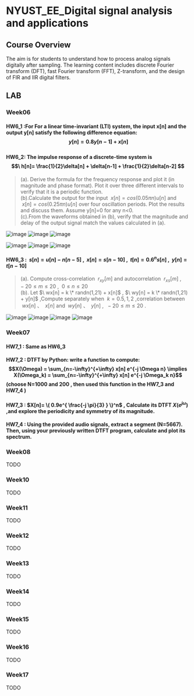 # NYUST_EE_Digital signal analysis and applications
## Course Overview
The aim is for students to understand how to process analog signals digitally after sampling. The learning content includes discrete Fourier transform (DFT), fast Fourier transform (FFT), Z-transform, and the design of FIR and IIR digital filters.  

## LAB
### Week06
#### HW6_1  :For For a linear time-invariant (LTI) system, the input x[n] and the output y[n] satisfy the following difference equation: $$\  y[n] = 0.8 y[n-1] + x[n] $$ <br> HW6_2: The impulse response of a discrete-time system is $$\  h[n]= \frac{1}{2}\delta[n] + \delta[n-1] + \frac{1}{2}\delta[n-2]   $$
> (a). Derive the formula for the frequency response and plot it (in magnitude and phase format). Plot it over three different intervals to verify that it is a periodic function.  
> (b).Calculate the output for the input $\  x[n]=cos(0.05πn)u[n]$  and  $\ x[n]=cos(0.25πn)u[n]$  over four oscillation periods. Plot the results and discuss them. Assume    y[n]=0    for any n<0.  
> (c).From the waveforms obtained in (b), verify that the magnitude and delay of the output signal match the values calculated in (a).

![image](Week6/fig/Figure6_1A.png)
![image](Week6/fig/Figure6_1B.png)
![image](Week6/fig/Figure6_1C.png)


![image](Week6/fig/Figure6_2A.png)
![image](Week6/fig/Figure6_2B.png)
![image](Week6/fig/Figure6_2C.png)


#### HW6_3 : $\ s[n] = u[n]- n[n-5]$ , $\ x[n] = s[n-10]$ , $\ t[n] = 0.6^n s[n]$ , $\ y[n] = t[n-10]$ 

> (a). Compute cross-correlation $\  r_{xy}[m]$ and autocorrelation  $\  r_{xs}[m]$ , $\   -20 \leq m  \leq 20$  ,  $\   0 \leq n  \leq 20$   
> (b). Let  $\ wx[n] = k \* randn(1,21) + x[n]$ , $\ wy[n] = k \* randn(1,21) + y[n]$ ,Compute separately when $\ k=0.5 , 1, 2$ ,correlation between $\ wx[n]$ 、 $\ x[n]$  and  $\ wy[n]$ 、 $\ y[n]$  , $\  -20 \leq m  \leq 20$  .  

![image](Week6/fig/Figure6_3rxy.png)
![image](Week6/fig/Figure6_3rxs.png)
![image](Week6/fig/Figure6_3wxx.png)
![image](Week6/fig/Figure6_3wyy.png)


### Week07
#### HW7_1 : Same as HW6_3

#### HW7_2 : DTFT by Python: write a function to compute: $$X(\Omega) = \sum_{n=-\infty}^{+\infty} x[n] e^{-j \Omega n} \implies X(\Omega_k) = \sum_{n=-\infty}^{+\infty} x[n] e^{-j \Omega_k n}$$  (choose N=1000 and 200 , then used this function in the HW7_3 and  HW7_4 )    
#### HW7_3 :  $X[n]= \( 0.9e^{  \frac{-j \pi}{3} } \)^n$ ,  Calculate its DTFT $X(e^{j \omega})$ ,and explore the periodicity and symmetry of its magnitude. 
#### HW7_4 : Using the provided audio signals, extract a segment (N=5667). Then, using your previously written DTFT program, calculate and plot its spectrum.  

### Week08
TODO 
### Week10
TODO 
### Week11
TODO 
### Week12
TODO 
### Week13
TODO 
### Week14
TODO 
### Week15
TODO 
### Week16
TODO 
### Week17
TODO 
